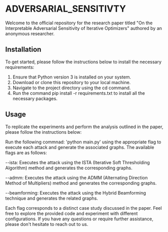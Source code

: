 # ADVERSARIAL_SENSITIVTY

Welcome to the official repository for the research paper titled "On the Interpretable Adversarial Sensitivity of Iterative Optimizers" authored by an anonymous researcher.

## Installation
To get started, please follow the instructions below to install the necessary requirements:

1. Ensure that Python version 3 is installed on your system.
2. Download or clone this repository to your local machine.
3. Navigate to the project directory using the cd <folder> command.
4. Run the command pip install -r requirements.txt to install all the necessary packages.

## Usage

To replicate the experiments and perform the analysis outlined in the paper, please follow the instructions below:

Run the following commnad: 'python main.py' using the appropriate flag to execute each attack and generate the associated graphs. The available flags are as follows:

--ista: Executes the attack using the ISTA (Iterative Soft Thresholding Algorithm) method and generates the corresponding graphs.

--admm: Executes the attack using the ADMM (Alternating Direction Method of Multipliers) method and generates the corresponding graphs.

--beamforming: Executes the attack using the Hybrid Beamforming technique and generates the related graphs.

Each flag corresponds to a distinct case study discussed in the paper.
Feel free to explore the provided code and experiment with different configurations. If you have any questions or require further assistance, please don't hesitate to reach out to us.
